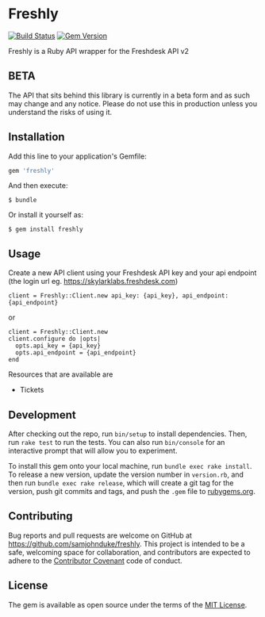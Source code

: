 # Freshly
[![Build Status](https://travis-ci.org/samjohnduke/freshly.svg?branch=master)](https://travis-ci.org/samjohnduke/freshly) [![Gem Version](https://badge.fury.io/rb/freshly.svg)](https://badge.fury.io/rb/freshly)

Freshly is a Ruby API wrapper for the Freshdesk API v2

## BETA
The API that sits behind this library is currently in a beta form and as such may change and any notice. Please do not use this in production unless you understand the risks of using it.

## Installation

Add this line to your application's Gemfile:

```ruby
gem 'freshly'
```

And then execute:

    $ bundle

Or install it yourself as:

    $ gem install freshly

## Usage

Create a new API client using your Freshdesk API key and your api endpoint
(the login url eg. https://skylarklabs.freshdesk.com)

```
client = Freshly::Client.new api_key: {api_key}, api_endpoint: {api_endpoint}
```

or

```
client = Freshly::Client.new
client.configure do |opts|
  opts.api_key = {api_key}
  opts.api_endpoint = {api_endpoint}
end
```


Resources that are available are
- Tickets

## Development

After checking out the repo, run `bin/setup` to install dependencies. Then, run `rake test` to run the tests. You can also run `bin/console` for an interactive prompt that will allow you to experiment.

To install this gem onto your local machine, run `bundle exec rake install`. To release a new version, update the version number in `version.rb`, and then run `bundle exec rake release`, which will create a git tag for the version, push git commits and tags, and push the `.gem` file to [rubygems.org](https://rubygems.org).

## Contributing

Bug reports and pull requests are welcome on GitHub at https://github.com/samjohnduke/freshly. This project is intended to be a safe, welcoming space for collaboration, and contributors are expected to adhere to the [Contributor Covenant](http://contributor-covenant.org) code of conduct.


## License

The gem is available as open source under the terms of the [MIT License](http://opensource.org/licenses/MIT).
